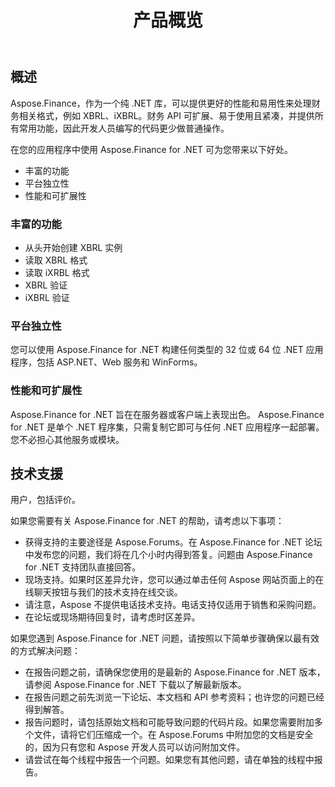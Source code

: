 ﻿---
title: 产品概览
keywords: finance,xbrl,ixbrl,.net,dotnet,C#
description: C# Finance 库 API 提供更好的性能和易用性来操作财务相关格式，例如 XBRL、iXBRL。
type: docs
weight: 10
url: /zh/net/product-overview/
aliases:
  - /net/features-list/
---
## **概述**

Aspose.Finance，作为一个纯 .NET 库，可以提供更好的性能和易用性来处理财务相关格式，例如 XBRL、iXBRL。财务 API 可扩展、易于使用且紧凑，并提供所有常用功能，因此开发人员编写的代码更少做普通操作。

在您的应用程序中使用 Aspose.Finance for .NET 可为您带来以下好处。

- 丰富的功能
- 平台独立性
- 性能和可扩展性

### **丰富的功能**

- 从头开始创建 XBRL 实例
- 读取 XBRL 格式
- 读取 iXRBL 格式
- XBRL 验证
- iXBRL 验证

### **平台独立性**

您可以使用 Aspose.Finance for .NET 构建任何类型的 32 位或 64 位 .NET 应用程序，包括 ASP.NET、Web 服务和 WinForms。

### **性能和可扩展性**

Aspose.Finance for .NET 旨在在服务器或客户端上表现出色。 Aspose.Finance for .NET 是单个 .NET 程序集，只需复制它即可与任何 .NET 应用程序一起部署。您不必担心其他服务或模块。

## **技术支援**

用户，包括评价。

如果您需要有关 Aspose.Finance for .NET 的帮助，请考虑以下事项：

- 获得支持的主要途径是 Aspose.Forums。在 Aspose.Finance for .NET 论坛中发布您的问题，我们将在几个小时内得到答复。问题由 Aspose.Finance for .NET 支持团队直接回答。
- 现场支持。如果时区差异允许，您可以通过单击任何 Aspose 网站页面上的在线聊天按钮与我们的技术支持在线交谈。
- 请注意，Aspose 不提供电话技术支持。电话支持仅适用于销售和采购问题。
- 在论坛或现场期待回复时，请考虑时区差异。

如果您遇到 Aspose.Finance for .NET 问题，请按照以下简单步骤确保以最有效的方式解决问题：

- 在报告问题之前，请确保您使用的是最新的 Aspose.Finance for .NET 版本，请参阅 Aspose.Finance for .NET 下载以了解最新版本。
- 在报告问题之前先浏览一下论坛、本文档和 API 参考资料；也许您的问题已经得到解答。
- 报告问题时，请包括原始文档和可能导致问题的代码片段。如果您需要附加多个文件，请将它们压缩成一个。在 Aspose.Forums 中附加您的文档是安全的，因为只有您和 Aspose 开发人员可以访问附加文件。
- 请尝试在每个线程中报告一个问题。如果您有其他问题，请在单独的线程中报告。
